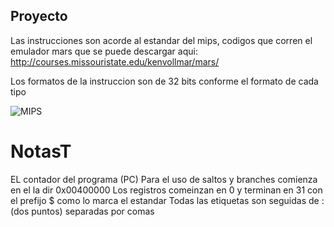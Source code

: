 ## Proyecto

Las instrucciones son acorde al estandar del mips, codigos que corren el emulador mars que se puede descargar aqui:
http://courses.missouristate.edu/kenvollmar/mars/

Los formatos de la instruccion son de 32 bits conforme el formato de cada tipo

![MIPS](https://www.researchgate.net/profile/Yul-Chu/publication/228942202/figure/fig2/AS:669511661412368@1536635427816/Instruction-formats-for-MIPS-architecture-1.png)

# NotasT
EL contador del programa (PC) Para el uso de saltos y branches comienza en el la dir 0x00400000
Los registros comeinzan en 0 y terminan en 31 con el prefijo $ como lo marca el estandar
Todas las etiquetas son seguidas de : (dos puntos) separadas por comas


